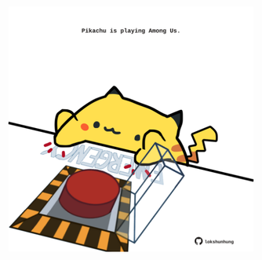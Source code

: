<!-- built at 10/03/2021, 19:02:01 UTC -->
<p align="center">
  <img width="500" height="500" src="./ReadmeImage.svg">
</p>
